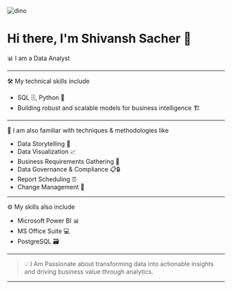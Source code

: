 ![dino](https://github.com/user-attachments/assets/7001ea93-9cb8-44b2-8cb4-ebbdfbaa17c6)

# Hi there, I'm Shivansh Sacher 👋


📊 I am a Data Analyst

---

🛠️ My technical skills include

- SQL 🗄️, Python 🐍
- Building robust and scalable models for business intelligence 🏗️

---

🧠 I am also familiar with techniques & methodologies like

- Data Storytelling 📖
- Data Visualization 📈
- Business Requirements Gathering 📝
- Data Governance & Compliance 📋🔒
- Report Scheduling ⏰
- Change Management 🔄

---

⚙️ My skills also include

- Microsoft Power BI 📊
- MS Office Suite 💻
- PostgreSQL 🗃️

---

> 💡 I Am Passionate about transforming data into actionable insights and driving business value through analytics.

---

<!--
🌐 Want to connect? Add your LinkedIn, portfolio, or other social links here!
-->
